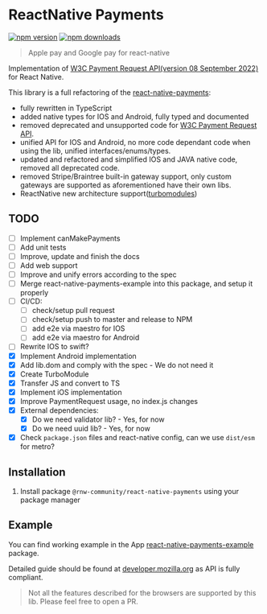 # ReactNative Payments
[![npm version](https://badge.fury.io/js/%40rnw-community%2Fnestjs-webpack-swc.svg)](https://badge.fury.io/js/%40rnw-community%2Freact-native-payments)
[![npm downloads](https://img.shields.io/npm/dm/%40rnw-community%2Freact-native-payments.svg)](https://www.npmjs.com/package/%40rnw-community%2Freact-native-payments)

> Apple pay and Google pay for react-native

Implementation of [W3C Payment Request API(version 08 September 2022)](https://www.w3.org/TR/payment-request/) for React Native.

This library is a full refactoring of the [react-native-payments](https://github.com/naoufal/react-native-payments):
- fully rewritten in TypeScript
- added native types for IOS and Android, fully typed and documented
- removed deprecated and unsupported code for [W3C Payment Request API](https://www.w3.org/TR/payment-request/).
- unified API for IOS and Android, no more code dependant code when using the lib, unified interfaces/enums/types.
- updated and refactored and simplified IOS and JAVA native code, removed all deprecated code.
- removed Stripe/Braintree built-in gateway support, only custom gateways are supported as aforementioned have their own libs.
- ReactNative new architecture support([turbomodules](https://reactnative.dev/docs/the-new-architecture/pillars-turbomodules))

## TODO
- [ ] Implement canMakePayments
- [ ] Add unit tests
- [ ] Improve, update and finish the docs
- [ ] Add web support
- [ ] Improve and unify errors according to the spec
- [ ] Merge react-native-payments-example into this package, and setup it properly
- [ ] CI/CD:
    - [ ] check/setup pull request
    - [ ] check/setup push to master and release to NPM
    - [ ] add e2e via maestro for IOS
    - [ ] add e2e via maestro for Android
- [ ] Rewrite IOS to swift?
- [x] Implement Android implementation
- [x] Add lib.dom and comply with the spec - We do not need it
- [x] Create TurboModule
- [x] Transfer JS and convert to TS
- [x] Implement iOS implementation
- [x] Improve PaymentRequest usage, no index.js changes
- [x] External dependencies:
    - [x] Do we need validator lib? - Yes, for now
    - [x] Do we need uuid lib? - Yes, for now
- [x] Check `package.json` files and react-native config, can we use `dist/esm` for metro?

## Installation

1. Install package `@rnw-community/react-native-payments` using your package manager

## Example

You can find working example in the App [react-native-payments-example](../react-native-payments-example/README.md) package.

Detailed guide should be found at [developer.mozilla.org](https://developer.mozilla.org/en-US/docs/Web/API/Payment_Request_API/Using_the_Payment_Request_API)
as API is fully compliant.

> Not all the features described for the browsers are supported by this lib. Please feel free to open a PR.




